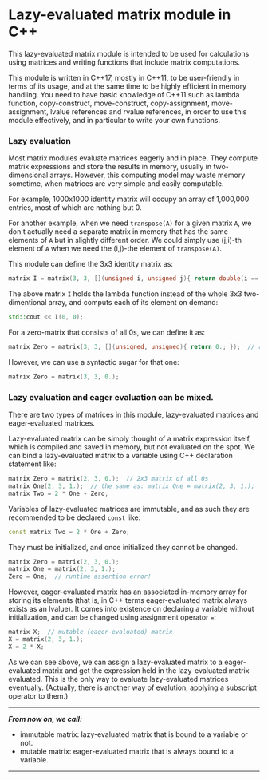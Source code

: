 # Lazy-evaluated matrix module in C++

This lazy-evaluated matrix module is intended to be used for calculations using matrices and writing functions that include matrix computations.

This module is written in C++17, mostly in C++11, to be user-friendly in terms of its usage, and at the same time to be highly efficient in memory handling. You need to have basic knowledge of C++11 such as lambda function, copy-construct, move-construct, copy-assignment, move-assignment, lvalue references and rvalue references, in order to use this module effectively, and in particular to write your own functions.

### Lazy evaluation

Most matrix modules evaluate matrices eagerly and in place. They compute matrix expressions and store the results in memory, usually in two-dimensional arrays. However, this computing model may waste memory sometime, when matrices are very simple and easily computable.

For example, 1000x1000 identity matrix will occupy an array of 1,000,000 entries, most of which are nothing but 0.

For another example, when we need `transpose(A)` for a given matrix `A`, we don't actually need a separate matrix in memory that has the same elements of `A` but in slightly different order. We could simply use (j,i)-th element of `A` when we need the (i,j)-the element of `transpose(A)`.

This module can define the 3x3 identity matrix as:
~~~C++
matrix I = matrix(3, 3, [](unsigned i, unsigned j){ return double(i == j); });
~~~

The above matrix `I` holds the lambda function instead of the whole 3x3 two-dimentional array, and computs each of its element on demand:
~~~C++
std::cout << I(0, 0);
~~~

For a zero-matrix that consists of all 0s, we can define it as:
~~~C++
matrix Zero = matrix(3, 3, [](unsigned, unsigned){ return 0.; });  // returning "0." to make it matrix<double>.
~~~
However, we can use a syntactic sugar for that one:
~~~C++
matrix Zero = matrix(3, 3, 0.);
~~~

### Lazy evaluation and eager evaluation can be mixed.

There are two types of matrices in this module, lazy-evaluated matrices and eager-evaluated matrices.

Lazy-evaluated matrix can be simply thought of a matrix expression itself, which is compiled and saved in memory, but not evaluated on the spot. We can bind a lazy-evaluated matrix to a variable using C++ declaration statement like:
~~~C++
matrix Zero = matrix(2, 3, 0.);  // 2x3 matrix of all 0s
matrix One(2, 3, 1.);  // the same as: matrix One = matrix(2, 3, 1.);
matrix Two = 2 * One + Zero;
~~~

Variables of lazy-evaluated matrices are immutable, and as such they are recommended to be declared `const` like:
~~~C++
const matrix Two = 2 * One + Zero;
~~~

They must be initialized, and once initialized they cannot be changed.
~~~C++
matrix Zero = matrix(2, 3, 0.);
matrix One = matrix(2, 3, 1.);
Zero = One;  // runtime assertion error!
~~~

However, eager-evaluated matrix has an associated in-memory array for storing its elements (that is, in C++ terms eager-evaluated matrix always exists as an lvalue). It comes into existence on declaring a variable without initialization, and can be changed using assignment operator `=`:
~~~C++
matrix X;  // mutable (eager-evaluated) matrix
X = matrix(2, 3, 1.);
X = 2 * X;
~~~

As we can see above, we can assign a lazy-evaluated matrix to a eager-evaluated matrix and get the expression held in the lazy-evaluated matrix evaluated. This is the only way to evaluate lazy-evaluated matrices eventually. (Actually, there is another way of evalution, applying a subscript operator to them.)

---
***From now on, we call:***
* immutable matrix: lazy-evaluated matrix that is bound to a variable or not.
* mutable matrix: eager-evaluated matrix that is always bound to a variable.
---
